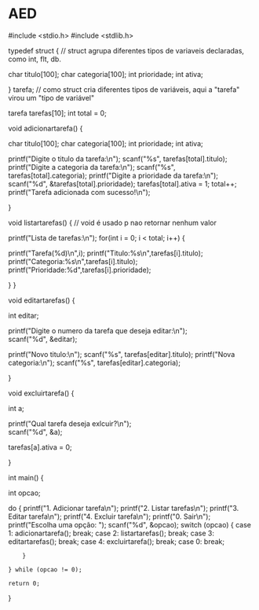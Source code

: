 # AED
#include <stdio.h>
#include <stdlib.h>

typedef struct { // struct agrupa diferentes tipos de variaveis declaradas, como int, flt, db.
    
char titulo[100];
char categoria[100];
int prioridade;
int ativa;

} tarefa; // como struct cria diferentes tipos de variáveis, aqui a "tarefa" virou um "tipo de variável"

tarefa tarefas[10];
int total = 0;

void adicionartarefa() {

char titulo[100];
char categoria[100];
int prioridade;
int ativa;
    
printf("Digite o titulo da tarefa:\n");
scanf("%s", tarefas[total].titulo);
printf("Digite a categoria da tarefa:\n");
scanf("%s", tarefas[total].categoria);
printf("Digite a prioridade da tarefa:\n");
scanf("%d", &tarefas[total].prioridade);
tarefas[total].ativa = 1;
total++;
printf("Tarefa adicionada com sucesso!\n");

}

void listartarefas() { // void é usado p nao retornar nenhum valor

printf("Lista de tarefas:\n");
for(int i = 0; i < total; i++) {
    
printf("Tarefa(%d)\n",i);
printf("Titulo:%s\n",tarefas[i].titulo);
printf("Categoria:%s\n",tarefas[i].titulo);   
printf("Prioridade:%d",tarefas[i].prioridade);    

}
}

void editartarefas() {

int editar;
    
printf("Digite o numero da tarefa que deseja editar:\n");    
scanf("%d", &editar);

printf("Novo titulo:\n");
scanf("%s", tarefas[editar].titulo);
printf("Nova categoria:\n");
scanf("%s", tarefas[editar].categoria);

}

void excluirtarefa() {
    
int a;
    
printf("Qual tarefa deseja exlcuir?\n");    
scanf("%d", &a);
    
tarefas[a].ativa = 0;    

}


int main() {

int opcao;
    
do {
        printf("1. Adicionar tarefa\n");
        printf("2. Listar tarefas\n");
        printf("3. Editar tarefa\n");
        printf("4. Excluir tarefa\n");
        printf("0. Sair\n");
        printf("Escolha uma opção: ");
        scanf("%d", &opcao);
        switch (opcao) {
            case 1:
                adicionartarefa();
                break;
            case 2:
                listartarefas();
                break;
            case 3:
                editartarefas();
                break;
            case 4:
                excluirtarefa();
                break;
            case 0:
                break;
                
        }
        
    } while (opcao != 0);

    return 0;
    
}
